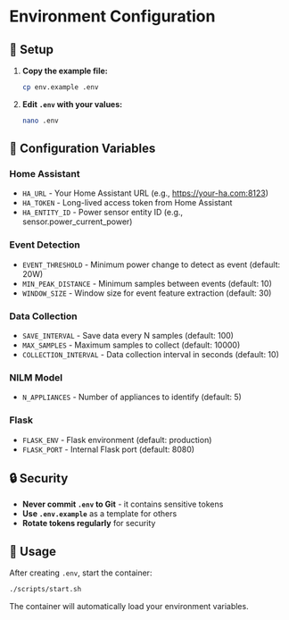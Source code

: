 # Environment Configuration

## 🔧 Setup

1. **Copy the example file:**
   ```bash
   cp env.example .env
   ```

2. **Edit `.env` with your values:**
   ```bash
   nano .env
   ```

## 📝 Configuration Variables

### Home Assistant
- `HA_URL` - Your Home Assistant URL (e.g., https://your-ha.com:8123)
- `HA_TOKEN` - Long-lived access token from Home Assistant
- `HA_ENTITY_ID` - Power sensor entity ID (e.g., sensor.power_current_power)

### Event Detection
- `EVENT_THRESHOLD` - Minimum power change to detect as event (default: 20W)
- `MIN_PEAK_DISTANCE` - Minimum samples between events (default: 10)
- `WINDOW_SIZE` - Window size for event feature extraction (default: 30)

### Data Collection
- `SAVE_INTERVAL` - Save data every N samples (default: 100)
- `MAX_SAMPLES` - Maximum samples to collect (default: 10000)
- `COLLECTION_INTERVAL` - Data collection interval in seconds (default: 10)

### NILM Model
- `N_APPLIANCES` - Number of appliances to identify (default: 5)

### Flask
- `FLASK_ENV` - Flask environment (default: production)
- `FLASK_PORT` - Internal Flask port (default: 8080)

## 🔒 Security

- **Never commit `.env` to Git** - it contains sensitive tokens
- **Use `.env.example`** as a template for others
- **Rotate tokens regularly** for security

## 🚀 Usage

After creating `.env`, start the container:
```bash
./scripts/start.sh
```

The container will automatically load your environment variables.

